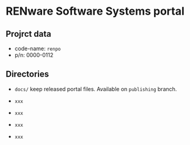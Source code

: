 # RENware Software Systems portal

## Projrct data

* code-name: `renpo`
* p/n: 0000-0112

## Directories

* `docs/` keep released portal files. Available on `publishing` branch.

* `xxx` 

* `xxx` 

* `xxx` 

* `xxx` 




